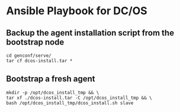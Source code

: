 Ansible Playbook for DC/OS
==========================

Backup the agent installation script from the bootstrap node
------------------------------------------------------------

    cd genconf/serve/
    tar cf dcos-install.tar *

Bootstrap a fresh agent
-----------------------

    mkdir -p /opt/dcos_install_tmp && \
    tar xf ./dcos-install.tar -C /opt/dcos_install_tmp && \
    bash /opt/dcos_install_tmp/dcos_install.sh slave
